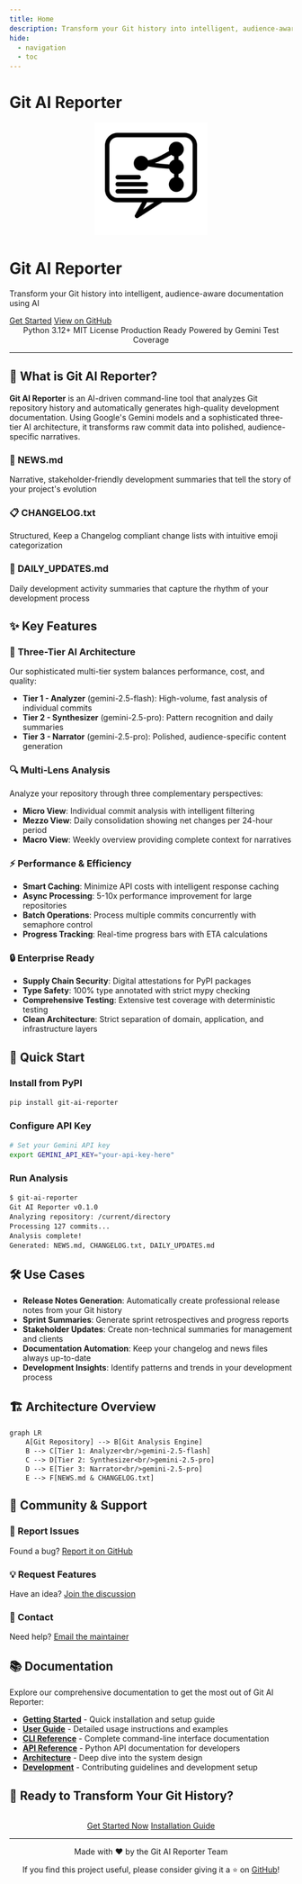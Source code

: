 ```yaml
---
title: Home
description: Transform your Git history into intelligent, audience-aware documentation using AI
hide:
  - navigation
  - toc
---
```


# Git AI Reporter

<div class="md-hero">
  <div align="center">
    <img src="assets/images/logo.svg" alt="Git AI Reporter Logo" width="200" height="200">
  </div>
  <h1>Git AI Reporter</h1>
  <p>Transform your Git history into intelligent, audience-aware documentation using AI</p>
  <div class="md-hero-buttons">
    <a href="getting-started.md" class="md-hero-button">Get Started</a>
    <a href="https://github.com/paudley/git-ai-reporter" class="md-hero-button md-hero-button--secondary">View on GitHub</a>
  </div>
</div>

<div class="badges" align="center">
  <span class="badge badge--python">Python 3.12+</span>
  <span class="badge badge--mit">MIT License</span>
  <span class="badge badge--stable">Production Ready</span>
  <span class="badge badge--ai">Powered by Gemini</span>
  <span class="badge badge--coverage-high" data-coverage="Core">Test Coverage</span>
</div>

---

## 🎯 What is Git AI Reporter?

**Git AI Reporter** is an AI-driven command-line tool that analyzes Git repository history and automatically generates high-quality development documentation. Using Google's Gemini models and a sophisticated three-tier AI architecture, it transforms raw commit data into polished, audience-specific narratives.

<div class="feature-grid">
  <div class="feature-card">
    <h3><span class="feature-icon">📰</span> NEWS.md</h3>
    <p>Narrative, stakeholder-friendly development summaries that tell the story of your project's evolution</p>
  </div>
  
  <div class="feature-card">
    <h3><span class="feature-icon">📋</span> CHANGELOG.txt</h3>
    <p>Structured, Keep a Changelog compliant change lists with intuitive emoji categorization</p>
  </div>
  
  <div class="feature-card">
    <h3><span class="feature-icon">📅</span> DAILY_UPDATES.md</h3>
    <p>Daily development activity summaries that capture the rhythm of your development process</p>
  </div>
</div>

## ✨ Key Features

### 🧠 **Three-Tier AI Architecture**
Our sophisticated multi-tier system balances performance, cost, and quality:

- **Tier 1 - Analyzer** (gemini-2.5-flash): High-volume, fast analysis of individual commits
- **Tier 2 - Synthesizer** (gemini-2.5-pro): Pattern recognition and daily summaries
- **Tier 3 - Narrator** (gemini-2.5-pro): Polished, audience-specific content generation

### 🔍 **Multi-Lens Analysis**
Analyze your repository through three complementary perspectives:

- **Micro View**: Individual commit analysis with intelligent filtering
- **Mezzo View**: Daily consolidation showing net changes per 24-hour period
- **Macro View**: Weekly overview providing complete context for narratives

### ⚡ **Performance & Efficiency**
- **Smart Caching**: Minimize API costs with intelligent response caching
- **Async Processing**: 5-10x performance improvement for large repositories
- **Batch Operations**: Process multiple commits concurrently with semaphore control
- **Progress Tracking**: Real-time progress bars with ETA calculations

### 🔒 **Enterprise Ready**
- **Supply Chain Security**: Digital attestations for PyPI packages
- **Type Safety**: 100% type annotated with strict mypy checking
- **Comprehensive Testing**: Extensive test coverage with deterministic testing
- **Clean Architecture**: Strict separation of domain, application, and infrastructure layers


## 🚀 Quick Start

### Install from PyPI

```bash
pip install git-ai-reporter
```

### Configure API Key

```bash
# Set your Gemini API key
export GEMINI_API_KEY="your-api-key-here"
```

### Run Analysis

```bash
$ git-ai-reporter
Git AI Reporter v0.1.0
Analyzing repository: /current/directory
Processing 127 commits...
Analysis complete!
Generated: NEWS.md, CHANGELOG.txt, DAILY_UPDATES.md
```

## 🛠️ Use Cases

- **Release Notes Generation**: Automatically create professional release notes from your Git history
- **Sprint Summaries**: Generate sprint retrospectives and progress reports
- **Stakeholder Updates**: Create non-technical summaries for management and clients
- **Documentation Automation**: Keep your changelog and news files always up-to-date
- **Development Insights**: Identify patterns and trends in your development process

## 🏗️ Architecture Overview

```mermaid
graph LR
    A[Git Repository] --> B[Git Analysis Engine]
    B --> C[Tier 1: Analyzer<br/>gemini-2.5-flash]
    C --> D[Tier 2: Synthesizer<br/>gemini-2.5-pro]
    D --> E[Tier 3: Narrator<br/>gemini-2.5-pro]
    E --> F[NEWS.md & CHANGELOG.txt]
```

## 🤝 Community & Support

<div class="feature-grid">
  <div class="feature-card">
    <h3><span class="feature-icon">🐛</span> Report Issues</h3>
    <p>Found a bug? <a href="https://github.com/paudley/git-ai-reporter/issues">Report it on GitHub</a></p>
  </div>
  
  <div class="feature-card">
    <h3><span class="feature-icon">💡</span> Request Features</h3>
    <p>Have an idea? <a href="https://github.com/paudley/git-ai-reporter/discussions">Join the discussion</a></p>
  </div>
  
  <div class="feature-card">
    <h3><span class="feature-icon">📧</span> Contact</h3>
    <p>Need help? <a href="mailto:paudley@blackcat.ca">Email the maintainer</a></p>
  </div>
</div>

## 📚 Documentation

Explore our comprehensive documentation to get the most out of Git AI Reporter:

- **[Getting Started](getting-started.md)** - Quick installation and setup guide
- **[User Guide](guide/index.md)** - Detailed usage instructions and examples
- **[CLI Reference](cli/index.md)** - Complete command-line interface documentation
- **[API Reference](api/index.md)** - Python API documentation for developers
- **[Architecture](architecture/index.md)** - Deep dive into the system design
- **[Development](development/index.md)** - Contributing guidelines and development setup

## 🎯 Ready to Transform Your Git History?

<div class="md-hero-buttons" style="text-align: center; margin-top: 2rem;">
  <a href="getting-started.md" class="md-hero-button">Get Started Now</a>
  <a href="installation/index.md" class="md-hero-button md-hero-button--secondary">Installation Guide</a>
</div>

---

<div align="center">
  <p>Made with ❤️ by the Git AI Reporter Team</p>
  <p>If you find this project useful, please consider giving it a ⭐ on <a href="https://github.com/paudley/git-ai-reporter">GitHub</a>!</p>
</div>